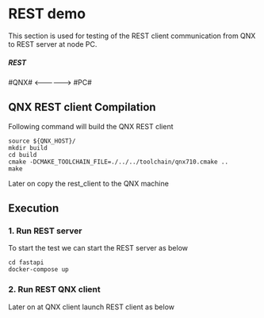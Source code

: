 # REST demo

This section is used for testing of the REST client communication from QNX to REST server at node PC.

#####   REST   ####
#QNX# <------> #PC#
#####          ####


## QNX REST client Compilation

Following command will build the QNX REST client
```
source ${QNX_HOST}/
mkdir build
cd build 
cmake -DCMAKE_TOOLCHAIN_FILE=./../../toolchain/qnx710.cmake ..
make
```

Later on copy the rest_client to the QNX machine

## Execution

### 1. Run REST server

To start the test we can start the REST server as below

```
cd fastapi
docker-compose up
```

### 2. Run REST QNX client

Later on at QNX client launch REST client as below